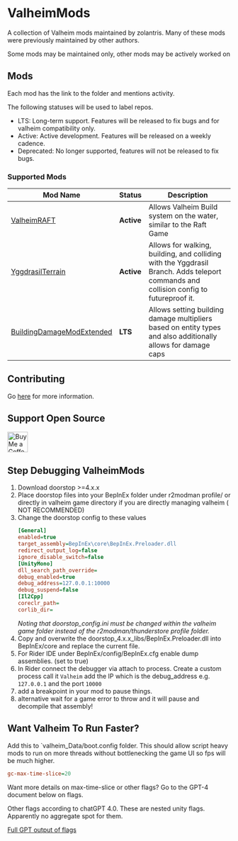 # ValheimMods

A collection of Valheim mods maintained by zolantris. Many of these mods were
previously maintained by other authors.

Some mods may be maintained only, other mods may be actively worked on

## Mods

Each mod has the link to the folder and mentions activity.

The following statuses will be used to label repos.

- LTS: Long-term support. Features will be released to fix bugs and for valheim
  compatibility only.
- Active: Active development. Features will be released on a weekly cadence.
- Deprecated: No longer supported, features will not be released to fix bugs.

### Supported Mods

| Mod Name                                                   | Status     | Description                                                                                                                           | 
|------------------------------------------------------------|------------|---------------------------------------------------------------------------------------------------------------------------------------|
| [ValheimRAFT][ValheimRAFT_Dir]                             | **Active** | Allows Valheim Build system on the water, similar to the Raft Game                                                                    |
| [YggdrasilTerrain][YggdrassilTerrain_Dir]                  | **Active** | Allows for walking, building, and colliding with the Yggdrasil Branch. Adds teleport commands and collision config to futureproof it. |
| [BuildingDamageModExtended][BuildingDamageModExtended_Dir] | **LTS**    | Allows setting building damage multipliers based on entity types and also additionally allows for damage caps                         |

## Contributing

Go [here](docs/CONTRIBUTING.md) for more information.

## Support Open Source

<a href='https://ko-fi.com/zolantris' target='_blank'><img height='35' style='border:0px;height:46px;' src='https://az743702.vo.msecnd.net/cdn/kofi3.png?v=0' border='0' alt='Buy Me a Coffee at ko-fi.com'></a>

## Step Debugging ValheimMods

1. Download doorstop >=4.x.x
2. Place doorstop files into your BepInEx folder under r2modman profile/<name>
   or directly in valheim game directory if you are directly managing valheim (
   NOT RECOMMENDED)
3. Change the doorstop config to these values
    ```ini
    [General]
    enabled=true
    target_assembly=BepInEx\core\BepInEx.Preloader.dll
    redirect_output_log=false
    ignore_disable_switch=false
    [UnityMono]
    dll_search_path_override=
    debug_enabled=true
    debug_address=127.0.0.1:10000
    debug_suspend=false
    [Il2Cpp]
    coreclr_path=
    corlib_dir=
    ```
   _Noting that doorstop_config.ini must be changed within the valheim game
   folder
   instead of the r2modman/thunderstore profile folder._
4. Copy and overwrite the doorstop_4.x.x_libs/BepInEx.Preloader.dll into
   BepInEx/core and replace the current file.
5. For Rider IDE under BepInEx/config/BepInEx.cfg enable dump assemblies. (set
   to true)
6. In Rider connect the debugger via attach to process. Create a custom process
   call it `Valheim` add the IP which is the debug_address e.g. `127.0.0.1` and
   the port `10000`
7. add a breakpoint in your mod to pause things.
8. alternative wait for a game error to throw and it will pause and decompile
   that assembly!

## Want Valheim To Run Faster?

Add this to `valheim_Data/boot.config folder. This should allow script heavy
mods to run on more threads without bottlenecking the game UI so fps will be
much higher.

```ini
gc-max-time-slice=20
```

Want more details on max-time-slice or other flags? Go to the GPT-4 document
below on flags.

Other flags according to chatGPT 4.0. These are nested unity flags. Apparently
no aggregate spot for them.

[Full GPT output of flags](unity-flags-from-chatgpt-4.md)

[ValheimRAFT_Dir]: src/ValheimRAFT

[YggdrassilTerrain_Dir]: src/YggdrasilTerrain

[BuildingDamageModExtended_Dir]: src/ValheimRAFT
